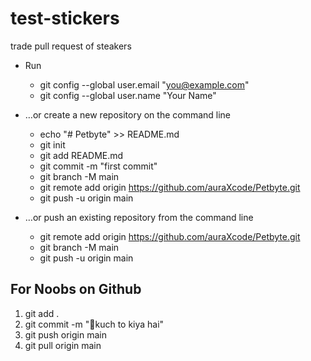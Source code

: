 # test-stickers
trade pull request of steakers
- Run
   - git config --global user.email "you@example.com"
   - git config --global user.name "Your Name"


- …or create a new repository on the command line
  - echo "# Petbyte" >> README.md
  - git init
  - git add README.md
  - git commit -m "first commit"
  - git branch -M main
  - git remote add origin https://github.com/auraXcode/Petbyte.git
  - git push -u origin main


- …or push an existing repository from the command line
  - git remote add origin https://github.com/auraXcode/Petbyte.git
  - git branch -M main
  - git push -u origin main

## For Noobs on Github
1. git add .
2. git commit -m "🚨kuch to kiya hai"
3. git push origin main
4. git pull origin main
